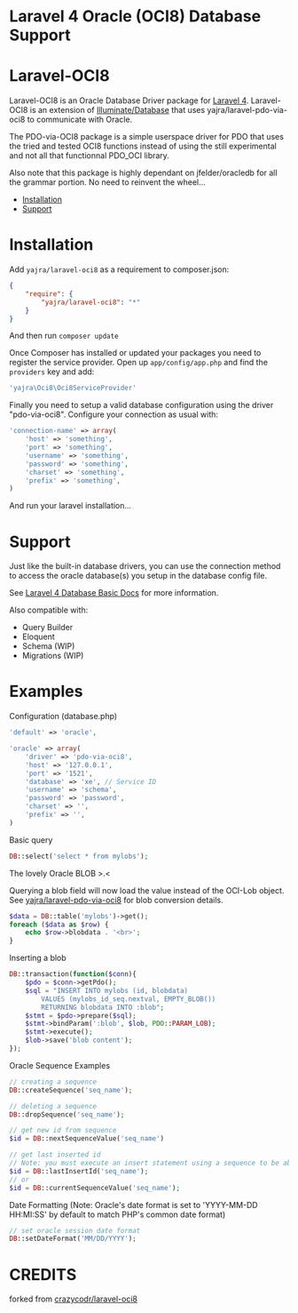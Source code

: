 # Laravel 4 Oracle (OCI8) Database Support

Laravel-OCI8
============

Laravel-OCI8 is an Oracle Database Driver package for [Laravel 4](http://laravel.com/). Laravel-OCI8 is an extension of [Illuminate/Database](https://github.com/illuminate/database) that uses yajra/laravel-pdo-via-oci8 to communicate with Oracle.

The PDO-via-OCI8 package is a simple userspace driver for PDO that uses the tried and
tested OCI8 functions instead of using the still experimental and not all that functionnal
PDO_OCI library.

Also note that this package is highly dependant on jfelder/oracledb for all the grammar portion. No need to reinvent the wheel...

- [Installation](#installation)
- [Support](#support)

Installation
============

Add `yajra/laravel-oci8` as a requirement to composer.json:

```json
{
    "require": {
        "yajra/laravel-oci8": "*"
    }
}
```
And then run `composer update`

Once Composer has installed or updated your packages you need to register the service provider. Open up `app/config/app.php` and find the `providers` key and add:

```php
'yajra\Oci8\Oci8ServiceProvider'
```

Finally you need to setup a valid database configuration using the driver "pdo-via-oci8". Configure your connection as usual with:

```php
'connection-name' => array(
    'host' => 'something',
    'port' => 'something',
    'username' => 'something',
    'password' => 'something',
    'charset' => 'something',
    'prefix' => 'something',
)
```
And run your laravel installation...

Support
=======
Just like the built-in database drivers, you can use the connection method to access the oracle database(s) you setup in the database config file.

See [Laravel 4 Database Basic Docs](http://four.laravel.com/docs/database) for more information.

Also compatible with:

- Query Builder
- Eloquent
- Schema (WIP)
- Migrations (WIP)

Examples
=======

Configuration (database.php)
```php
'default' => 'oracle',

'oracle' => array(
    'driver' => 'pdo-via-oci8',
    'host' => '127.0.0.1',
    'port' => '1521',
    'database' => 'xe', // Service ID
    'username' => 'schema',
    'password' => 'password',
    'charset' => '',
    'prefix' => '',
)
```

Basic query
```php
DB::select('select * from mylobs');
```

The lovely Oracle BLOB >.<

Querying a blob field will now load the value instead of the OCI-Lob object. See [yajra/laravel-pdo-via-oci8](https://github.com/yajra/laravel-pdo-via-oci8) for blob conversion details.
```php
$data = DB::table('mylobs')->get();
foreach ($data as $row) {
	echo $row->blobdata . '<br>';
}
```
Inserting a blob
```php
DB::transaction(function($conn){
	$pdo = $conn->getPdo();
	$sql = "INSERT INTO mylobs (id, blobdata)
		VALUES (mylobs_id_seq.nextval, EMPTY_BLOB())
		RETURNING blobdata INTO :blob";
	$stmt = $pdo->prepare($sql);
	$stmt->bindParam(':blob', $lob, PDO::PARAM_LOB);
	$stmt->execute();
	$lob->save('blob content');
});
```

Oracle Sequence Examples
```php
// creating a sequence
DB::createSequence('seq_name');

// deleting a sequence
DB::dropSequence('seq_name');

// get new id from sequence
$id = DB::nextSequenceValue('seq_name')

// get last inserted id
// Note: you must execute an insert statement using a sequence to be able to use this function
$id = DB::lastInsertId('seq_name');
// or
$id = DB::currentSequenceValue('seq_name');

```

Date Formatting (Note: Oracle's date format is set to 'YYYY-MM-DD HH:MI:SS' by default to match PHP's common date format)
```php
// set oracle session date format
DB::setDateFormat('MM/DD/YYYY');
```

CREDITS
=======
forked from [crazycodr/laravel-oci8](https://github.com/crazycodr/laravel-oci8)
